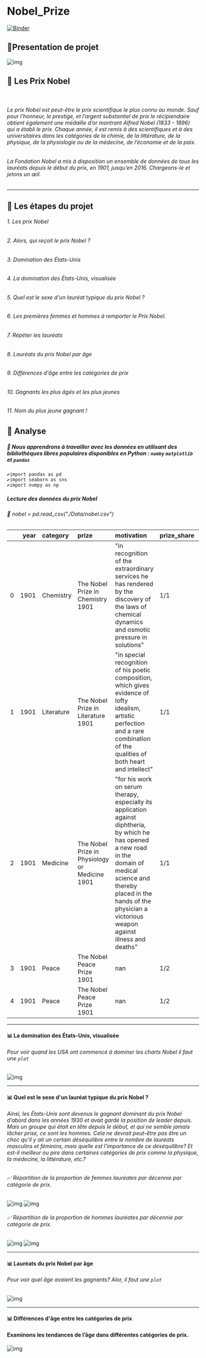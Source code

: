 # Nobel_Prize
[![Binder](https://mybinder.org/badge_logo.svg)]()
## 📁Presentation de projet
![img](./image/Prix_nobel_M.jpg)
## 📌 Les Prix Nobel  
&nbsp;&nbsp;&nbsp;&nbsp;&nbsp;&nbsp;&nbsp;&nbsp;&nbsp;&nbsp;&nbsp;&nbsp;&nbsp;&nbsp;&nbsp;&nbsp;&nbsp;&nbsp;&nbsp;&nbsp;&nbsp;&nbsp;&nbsp;&nbsp;&nbsp;&nbsp;&nbsp;&nbsp;&nbsp;&nbsp;&nbsp;&nbsp;&nbsp;&nbsp;&nbsp;&nbsp;&nbsp;&nbsp;&nbsp;&nbsp;&nbsp;&nbsp;&nbsp;&nbsp;&nbsp;&nbsp;&nbsp;&nbsp;&nbsp;&nbsp;&nbsp;&nbsp;&nbsp;&nbsp; 
###### <p>Le prix Nobel est peut-être le prix scientifique le plus connu au monde. Sauf pour l’honneur, le prestige, et l’argent substantiel de prix le récipiendaire obtient également une médaille d’or montrant Alfred Nobel (1833 - 1896) qui a établi le prix. Chaque année, il est remis à des scientifiques et à des universitaires dans les catégories de la chimie, de la littérature, de la physique, de la physiologie ou de la médecine, de l’économie et de la paix. </p>
###### <p>La Fondation Nobel a mis à disposition un ensemble de données de tous les lauréats depuis le début du prix, en 1901, jusqu’en 2016. Chargeons-le et jetons un œil.</p>

-------

## 📌 Les étapes du projet
###### 1. Les prix Nobel
###### 2. Alors, qui reçoit le prix Nobel ?
###### 3. Domination des États-Unis
###### 4. La domination des États-Unis, visualisée
###### 5. Quel est le sexe d'un lauréat typique du prix Nobel ?
###### 6. Les premières femmes et hommes à remporter le Prix Nobel.
###### 7. Répéter les lauréats
###### 8. Lauréats du prix Nobel par âge
###### 9. Différences d'âge entre les catégories de prix
###### 10. Gagnants les plus âgés et les plus jeunes
###### 11. Nom du plus jeune gagnant !

## 📌 Analyse
##### 🔖 Nous apprendrons à travailler avec les données en utilisant des bibliothèques libres populaires disponibles en Python : `numby` `matplotlib` et `pandas` 
	✔️import pandas as pd
	✔️import seaborn as sns
	✔️import numpy as np

##### Lecture des données du prix Nobel
######  📄 nobel = pd.read_csv("./Data/nobel.csv")


|    |   year | category   | prize                                          | motivation                                                                                                                                                                                                                                         | prize_share   |   laureate_id | laureate_type   | full_name                    | birth_date   | birth_city        | birth_country    | sex   | organization_name   | organization_city   | organization_country   | death_date   | death_city   | death_country   |
|---:|-------:|:-----------|:-----------------------------------------------|:---------------------------------------------------------------------------------------------------------------------------------------------------------------------------------------------------------------------------------------------------|:--------------|--------------:|:----------------|:-----------------------------|:-------------|:------------------|:-----------------|:------|:--------------------|:--------------------|:-----------------------|:-------------|:-------------|:----------------|
|  0 |   1901 | Chemistry  | The Nobel Prize in Chemistry 1901              | "in recognition of the extraordinary services he has rendered by the discovery of the laws of chemical dynamics and osmotic pressure in solutions"                                                                                                 | 1/1           |           160 | Individual      | Jacobus Henricus van 't Hoff | 1852-08-30   | Rotterdam         | Netherlands      | Male  | Berlin University   | Berlin              | Germany                | 1911-03-01   | Berlin       | Germany         |
|  1 |   1901 | Literature | The Nobel Prize in Literature 1901             | "in special recognition of his poetic composition, which gives evidence of lofty idealism, artistic perfection and a rare combination of the qualities of both heart and intellect"                                                                | 1/1           |           569 | Individual      | Sully Prudhomme              | 1839-03-16   | Paris             | France           | Male  | nan                 | nan                 | nan                    | 1907-09-07   | Châtenay     | France          |
|  2 |   1901 | Medicine   | The Nobel Prize in Physiology or Medicine 1901 | "for his work on serum therapy, especially its application against diphtheria, by which he has opened a new road in the domain of medical science and thereby placed in the hands of the physician a victorious weapon against illness and deaths" | 1/1           |           293 | Individual      | Emil Adolf von Behring       | 1854-03-15   | Hansdorf (Lawice) | Prussia (Poland) | Male  | Marburg University  | Marburg             | Germany                | 1917-03-31   | Marburg      | Germany         |
|  3 |   1901 | Peace      | The Nobel Peace Prize 1901                     | nan                                                                                                                                                                                                                                                | 1/2           |           462 | Individual      | Jean Henry Dunant            | 1828-05-08   | Geneva            | Switzerland      | Male  | nan                 | nan                 | nan                    | 1910-10-30   | Heiden       | Switzerland     |
|  4 |   1901 | Peace      | The Nobel Peace Prize 1901                     | nan                                                                                                                                                                                                                                                | 1/2           |           463 | Individual      | Frédéric Passy               | 1822-05-20   | Paris             | France           | Male  | nan                 | nan                 | nan                    | 1912-06-12   | Paris        | France          

-------

#### 📊 La domination des États-Unis, visualisée
###### Pour voir quand les USA ont commencé à dominer les charts Nobel il faut une `plot`
![img](./image/USA.png)

------
#### 📊 Quel est le sexe d'un lauréat typique du prix Nobel ?
######  Ainsi, les États-Unis sont devenus le gagnant dominant du prix Nobel d’abord dans les années 1930 et avait gardé la position de leader depuis. Mais un groupe qui était en tête depuis le début, et qui ne semble jamais lâcher prise, ce sont les hommes. Cela ne devrait peut-être pas être un choc qu’il y ait un certain déséquilibre entre le nombre de lauréats masculins et féminins, mais quelle est l’importance de ce déséquilibre? Et est-il meilleur ou pire dans certaines catégories de prix comme la physique, la médecine, la littérature, etc.?
###### ✅ Répartition de la proportion de femmes lauréates par décennie par catégorie de prix.
![img](./image/chart_female.png)
![img](./image/chart_female_2.png)
###### ✅ Répartition de la proportion de hommes lauréates par décennie par catégorie de prix.
![img](./image/chart_male.png)
![img](./image/chart_male_2.png)

-------
#### 📊 Lauréats du prix Nobel par âge
###### Pour voir quel âge avaient les gagnants? Alor, il faut une `plot`
![img](./image/Lauréats_prix_nobel.png)

-------
#### 📊 Différences d'âge entre les catégories de prix
#### Examinons les tendances de l’âge dans différentes catégories de prix.
![img](./image/les_catégories_de_prix.png)


